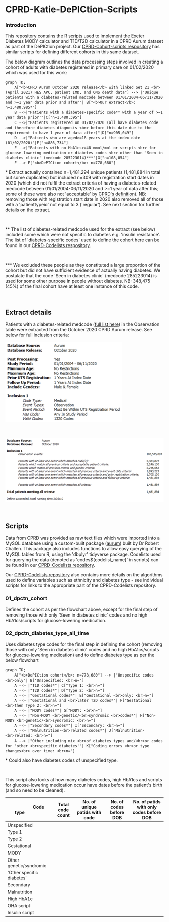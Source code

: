 # CPRD-Katie-DePICtion-Scripts

### Introduction

This repository contains the R scripts used to implement the Exeter Diabetes MODY calculator and T1D/T2D calculator in a CPRD Aurum dataset as part of the DePICtion project. Our [CPRD-Cohort-scripts respository](https://github.com/Exeter-Diabetes/CPRD-Cohort-scripts) has similar scripts for defining different cohorts in this same dataset.

The below diagram outlines the data processing steps involved in creating a cohort of adults with diabetes registered in primary care on 01/02/2020 which was used for this work:

```mermaid
graph TD;
    A["<b>CPRD Aurum October 2020 release</b> with linked Set 21 <br> (April 2021) HES APC, patient IMD, and ONS death data"] --> |"Unique patients with a diabetes-related medcode between 01/01/2004-06/11/2020 and >=1 year data prior and after"| B["<b>Our extract</b>: n=1,480,985*"]
    B -->|"Patients with a diabetes-specific code** with a year of >=1 year data prior'"|C["n=1,480,395"]
    C -->|"Patients registered on 01/02/2020 (all have diabetes code and therefore diabetes diagnosis <br> before this date due to the requirement to have 1 year of data after)"|D["n=905,049"]
    D -->|"Patients who are aged>=18 years at the index date (01/02/2020)"|E["n=886,734"]
    E -->|"Patients with no HbA1cs>=48 mmol/mol or scripts <br> for glucose-lowering medication or diabetes codes <br> other than 'Seen in diabetes clinic' (medcode 285223014)***"|G["n=108,054"]
    E --> F["<b>DePICtion cohort</b>: n=778,680"]
```

\* Extract actually contained n=1,481,294 unique patients (1,481,884 in total but some duplicates) but included n=309 with registration start dates in 2020 (which did not fulfil the extract criteria of having a diabetes-related medcode between 01/01/2004-06/11/2020 and >=1 year of data after this; some of these were also not 'acceptable' by [CPRD's definition](https://cprd.com/sites/default/files/2023-02/CPRD%20Aurum%20Glossary%20Terms%20v2.pdf)). NB: removing those with registration start date in 2020 also removed all of those with a 'patienttypeid' not equal to 3 ('regular'). See next section for further details on the extract.

&nbsp;

\** The list of diabetes-related medcode used for the extract (see below) included some which were not specific to diabetes e.g. 'insulin resistance'. The list of 'diabetes-specific codes' used to define the cohort here can be found in our [CPRD-Codelists respository](https://github.com/Exeter-Diabetes/CPRD-Codelists/blob/main/Diabetes/exeter_medcodelist_all_diabetes.txt).

&nbsp;

\*** We excluded these people as they constituted a large proportion of the cohort but did not have sufficient evidence of actually having diabetes. We postulate that the code 'Seen in diabetes clinic' (medcode 285223014) is used for some other purpose in people without diabetes. NB: 348,475 (45%) of the final cohort have at least one instance of this code.

&nbsp;

## Extract details
Patients with a diabetes-related medcode ([full list here](https://github.com/Exeter-Diabetes/CPRD-Katie-MASTERMIND-Scripts/blob/main/Extract-details/diab_med_codes_2020.txt)) in the Observation table were extracted from the October 2020 CPRD Aurum release. See below for full inclusion criteria:

<img src="https://github.com/Exeter-Diabetes/CPRD-Cohort-scripts/blob/main/Extract-details/download_details1.PNG" width="370">

&nbsp;

<img src="https://github.com/Exeter-Diabetes/CPRD-Cohort-scripts/blob/main/Extract-details/download_details2.PNG" width="700">

&nbsp;


## Scripts

Data from CPRD was provided as raw text files which were imported into a MySQL database using a custom-built package ([aurum](https://github.com/Exeter-Diabetes/CPRD-analysis-package)) built by Dr Robert Challen. This package also includes functions to allow easy querying of the MySQL tables from R, using the 'dbplyr' tidyverse package. Codelists used for querying the data (denoted as 'codes${codelist_name}' in scripts) can be found in our [CPRD-Codelists repository](https://github.com/Exeter-Diabetes/CPRD-Codelists). 

Our [CPRD-Codelists repository](https://github.com/Exeter-Diabetes/CPRD-Codelists) also contains more details on the algorithms used to define variables such as ethnicity and diabetes type - see individual scripts for links to the appropriate part of the CPRD-Codelists repository.

### 01_dpctn_cohort
Defines the cohort as per the flowchart above, except for the final step of removing those with only 'Seen in diabetes clinic' codes and no high HbA1cs/scripts for glucose-lowering medication.

### 02_dpctn_diabetes_type_all_time
Uses diabetes type codes for the final step in defining the cohort (removing those with only 'Seen in diabetes clinic' codes and no high HbA1cs/scripts for gluocse-lowering medication) and to define diabetes type as per the below flowchart

```mermaid
graph TD;
    A["<b>DePICtion cohort</b>: n=778,680"] --> |"Unspecific codes <br>only"| B["Unspecified: <br>n="]
    A --> |"T1D codes*"| C["Type 1: <br>n="]
    A --> |"T2D codes*"| D["Type 2: <br>n="]
    A --> |"Gestational codes*"| E["Gestational <br>only: <br>n="]
    A --> |"Gestational and <br>later T2D codes*"| F["Gestational <br>then Type 2: <br>n="]
    A --> |"MODY codes*"| G["MODY: <br>n="]
    A --> |"Non-MODY <br>genetic/<br>syndromic <br>codes*"| H["Non-MODY <br>genetic/<br>syndromic: <br>n="]
    A --> |"Secondary codes*"| I["Secondary: <br>n="]
    A --> |"Malnutrition-<br>related codes*"| J["Malnutrition-<br>related: <br>n="]
    A --> |"Other including mix <br>of diabetes types and/<br>or codes for 'other <br>specific diabetes'"| K["Coding errors <br>or type changes<br> over time: <br>n="]
```

\* Could also have diabetes codes of unspecified type.

&nbsp;

This script also looks at how many diabetes codes, high HbA1cs and scripts for glucose-lowering medication occur have dates before the patient's birth (and so need to be cleaned). 

| &nbsp;&nbsp;&nbsp;&nbsp;&nbsp;&nbsp;&nbsp;&nbsp;&nbsp;&nbsp;&nbsp;&nbsp;&nbsp;&nbsp;&nbsp;&nbsp;Code type&nbsp;&nbsp;&nbsp;&nbsp;&nbsp;&nbsp;&nbsp;&nbsp;&nbsp;&nbsp;&nbsp;&nbsp;&nbsp;&nbsp;&nbsp;&nbsp; | Total code count | No. of unique patids with code | No. of codes before DOB | No. of patids with only codes before DOB |
| ---- | ---- | ---- | ---- | ---- |
| Unspecified | | | | |
| Type 1 | | | | |
| Type 2 | | | | |
| Gestational | | | | |
| MODY | | | | |
| Other genetic/syndromic | | | | |
| 'Other specific diabetes' | | | | |
| Secondary | | | | |
| Malnutrition | | | | |
| High HbA1c | | | | |
| OHA script | | | | |
| Insulin script | | | | |



